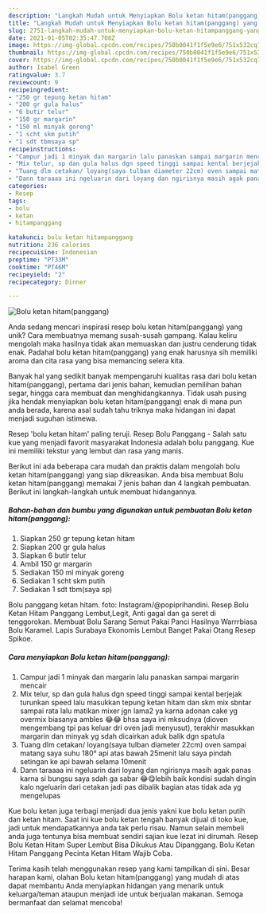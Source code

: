```yaml
---
description: "Langkah Mudah untuk Menyiapkan Bolu ketan hitam(panggang) yang Lezat"
title: "Langkah Mudah untuk Menyiapkan Bolu ketan hitam(panggang) yang Lezat"
slug: 2751-langkah-mudah-untuk-menyiapkan-bolu-ketan-hitampanggang-yang-lezat
date: 2021-01-05T02:35:47.708Z
image: https://img-global.cpcdn.com/recipes/750b0041f1f5e9e6/751x532cq70/bolu-ketan-hitampanggang-foto-resep-utama.jpg
thumbnail: https://img-global.cpcdn.com/recipes/750b0041f1f5e9e6/751x532cq70/bolu-ketan-hitampanggang-foto-resep-utama.jpg
cover: https://img-global.cpcdn.com/recipes/750b0041f1f5e9e6/751x532cq70/bolu-ketan-hitampanggang-foto-resep-utama.jpg
author: Isabel Green
ratingvalue: 3.7
reviewcount: 9
recipeingredient:
- "250 gr tepung ketan hitam"
- "200 gr gula halus"
- "6 butir telur"
- "150 gr margarin"
- "150 ml minyak goreng"
- "1 scht skm putih"
- "1 sdt tbmsaya sp"
recipeinstructions:
- "Campur jadi 1 minyak dan margarin lalu panaskan sampai margarin mencair"
- "Mix telur, sp dan gula halus dgn speed tinggi sampai kental berjejak turunkan speed lalu masukkan tepung ketan hitam dan skm mix sbntar sampai rata lalu matikan mixer jgn lama2 ya karna adonan cake yg overmix biasanya ambles 😂😂 bhsa saya ini mksudnya (dioven mengembang tpi pas keluar dri oven jadi menyusut), terakhir masukkan margarin dan minyak yg sdah dicairkan aduk balik dgn spatula"
- "Tuang dlm cetakan/ loyang(saya tulban diameter 22cm) oven sampai matang saya suhu 180° api atas bawah 25menit lalu saya pindah setingan ke api bawah selama 10menit"
- "Dann taraaaa ini ngeluarin dari loyang dan ngirisnya masih agak panas karna si bungsu saya sdah ga sabar 😂😋lebih baik kondisi sudah dingin kalo ngeluarin dari cetakan jadi pas dibalik bagian atas tidak ada yg mengelupas"
categories:
- Resep
tags:
- bolu
- ketan
- hitampanggang

katakunci: bolu ketan hitampanggang 
nutrition: 236 calories
recipecuisine: Indonesian
preptime: "PT33M"
cooktime: "PT46M"
recipeyield: "2"
recipecategory: Dinner

---
```



![Bolu ketan hitam(panggang)](https://img-global.cpcdn.com/recipes/750b0041f1f5e9e6/751x532cq70/bolu-ketan-hitampanggang-foto-resep-utama.jpg)

Anda sedang mencari inspirasi resep bolu ketan hitam(panggang) yang unik? Cara membuatnya memang susah-susah gampang. Kalau keliru mengolah maka hasilnya tidak akan memuaskan dan justru cenderung tidak enak. Padahal bolu ketan hitam(panggang) yang enak harusnya sih memiliki aroma dan cita rasa yang bisa memancing selera kita.

Banyak hal yang sedikit banyak mempengaruhi kualitas rasa dari bolu ketan hitam(panggang), pertama dari jenis bahan, kemudian pemilihan bahan segar, hingga cara membuat dan menghidangkannya. Tidak usah pusing jika hendak menyiapkan bolu ketan hitam(panggang) enak di mana pun anda berada, karena asal sudah tahu triknya maka hidangan ini dapat menjadi suguhan istimewa.

Resep &#39;bolu ketan hitam&#39; paling teruji. Resep Bolu Panggang - Salah satu kue yang menjadi favorit masyarakat Indonesia adalah bolu panggang. Kue ini memiliki tekstur yang lembut dan rasa yang manis.


Berikut ini ada beberapa cara mudah dan praktis dalam mengolah bolu ketan hitam(panggang) yang siap dikreasikan. Anda bisa membuat Bolu ketan hitam(panggang) memakai 7 jenis bahan dan 4 langkah pembuatan. Berikut ini langkah-langkah untuk membuat hidangannya.

<!--inarticleads1-->

##### Bahan-bahan dan bumbu yang digunakan untuk pembuatan Bolu ketan hitam(panggang):

1. Siapkan 250 gr tepung ketan hitam
1. Siapkan 200 gr gula halus
1. Siapkan 6 butir telur
1. Ambil 150 gr margarin
1. Sediakan 150 ml minyak goreng
1. Sediakan 1 scht skm putih
1. Sediakan 1 sdt tbm(saya sp)


Bolu panggang ketan hitam. foto: Instagram/@popiprihandini. Resep Bolu Ketan Hitam Panggang Lembut,Legit, Anti gagal dan ga seret di tenggorokan. Membuat Bolu Sarang Semut Pakai Panci Hasilnya Warrrbiasa Bolu Karamel. Lapis Surabaya Ekonomis Lembut Banget Pakai Otang Resep Spikoe. 

<!--inarticleads2-->

##### Cara menyiapkan Bolu ketan hitam(panggang):

1. Campur jadi 1 minyak dan margarin lalu panaskan sampai margarin mencair
1. Mix telur, sp dan gula halus dgn speed tinggi sampai kental berjejak turunkan speed lalu masukkan tepung ketan hitam dan skm mix sbntar sampai rata lalu matikan mixer jgn lama2 ya karna adonan cake yg overmix biasanya ambles 😂😂 bhsa saya ini mksudnya (dioven mengembang tpi pas keluar dri oven jadi menyusut), terakhir masukkan margarin dan minyak yg sdah dicairkan aduk balik dgn spatula
1. Tuang dlm cetakan/ loyang(saya tulban diameter 22cm) oven sampai matang saya suhu 180° api atas bawah 25menit lalu saya pindah setingan ke api bawah selama 10menit
1. Dann taraaaa ini ngeluarin dari loyang dan ngirisnya masih agak panas karna si bungsu saya sdah ga sabar 😂😋lebih baik kondisi sudah dingin kalo ngeluarin dari cetakan jadi pas dibalik bagian atas tidak ada yg mengelupas


Kue bolu ketan juga terbagi menjadi dua jenis yakni kue bolu ketan putih dan ketan hitam. Saat ini kue bolu ketan tengah banyak dijual di toko kue, jadi untuk mendapatkannya anda tak perlu risau. Namun selain membeli anda juga tentunya bisa membuat sendiri sajian kue lezat ini dirumah. Resep Bolu Ketan Hitam Super Lembut Bisa Dikukus Atau Dipanggang. Bolu Ketan Hitam Panggang Pecinta Ketan Hitam Wajib Coba. 

Terima kasih telah menggunakan resep yang kami tampilkan di sini. Besar harapan kami, olahan Bolu ketan hitam(panggang) yang mudah di atas dapat membantu Anda menyiapkan hidangan yang menarik untuk keluarga/teman ataupun menjadi ide untuk berjualan makanan. Semoga bermanfaat dan selamat mencoba!
